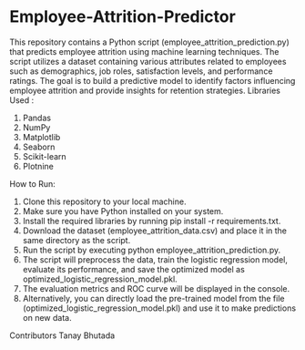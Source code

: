 # Employee-Attrition-Predictor
This repository contains a Python script (employee_attrition_prediction.py) that predicts employee attrition using machine learning techniques. The script utilizes a dataset containing various attributes related to employees such as demographics, job roles, satisfaction levels, and performance ratings. The goal is to build a predictive model to identify factors influencing employee attrition and provide insights for retention strategies.
Libraries Used :
1. Pandas
2. NumPy
3. Matplotlib
4. Seaborn
5. Scikit-learn
6. Plotnine

How to Run:
1. Clone this repository to your local machine.
2. Make sure you have Python installed on your system.
3. Install the required libraries by running pip install -r requirements.txt.
4. Download the dataset (employee_attrition_data.csv) and place it in the same directory as the script.
5. Run the script by executing python employee_attrition_prediction.py.
6. The script will preprocess the data, train the logistic regression model, evaluate its performance, and save the optimized model as optimized_logistic_regression_model.pkl.
7. The evaluation metrics and ROC curve will be displayed in the console.
8. Alternatively, you can directly load the pre-trained model from the file (optimized_logistic_regression_model.pkl) and use it to make predictions on new data.


Contributors
Tanay Bhutada
